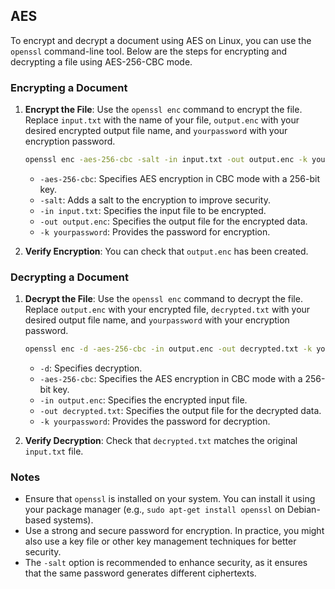 ## AES 

To encrypt and decrypt a document using AES on Linux, you can use the `openssl` command-line tool. Below are the steps for encrypting and decrypting a file using AES-256-CBC mode.

### Encrypting a Document

1. **Encrypt the File**:
   Use the `openssl enc` command to encrypt the file. Replace `input.txt` with the name of your file, `output.enc` with your desired encrypted output file name, and `yourpassword` with your encryption password.

   ```bash
   openssl enc -aes-256-cbc -salt -in input.txt -out output.enc -k yourpassword
   ```

   - `-aes-256-cbc`: Specifies AES encryption in CBC mode with a 256-bit key.
   - `-salt`: Adds a salt to the encryption to improve security.
   - `-in input.txt`: Specifies the input file to be encrypted.
   - `-out output.enc`: Specifies the output file for the encrypted data.
   - `-k yourpassword`: Provides the password for encryption.

2. **Verify Encryption**:
   You can check that `output.enc` has been created.

### Decrypting a Document

1. **Decrypt the File**:
   Use the `openssl enc` command to decrypt the file. Replace `output.enc` with your encrypted file, `decrypted.txt` with your desired output file name, and `yourpassword` with your encryption password.

   ```bash
   openssl enc -d -aes-256-cbc -in output.enc -out decrypted.txt -k yourpassword
   ```

   - `-d`: Specifies decryption.
   - `-aes-256-cbc`: Specifies the AES encryption in CBC mode with a 256-bit key.
   - `-in output.enc`: Specifies the encrypted input file.
   - `-out decrypted.txt`: Specifies the output file for the decrypted data.
   - `-k yourpassword`: Provides the password for decryption.

2. **Verify Decryption**:
   Check that `decrypted.txt` matches the original `input.txt` file.

### Notes

- Ensure that `openssl` is installed on your system. You can install it using your package manager (e.g., `sudo apt-get install openssl` on Debian-based systems).
- Use a strong and secure password for encryption. In practice, you might also use a key file or other key management techniques for better security.
- The `-salt` option is recommended to enhance security, as it ensures that the same password generates different ciphertexts.
